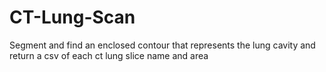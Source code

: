 # CT-Lung-Scan
Segment and find an enclosed contour that represents the lung cavity and return a csv of each ct lung slice name and area
